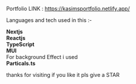  Portfolio LINK : https://kasimsportfolio.netlify.app/

 Languages and tech used in this :-<br>

<b> Nextjs<br>
 Reactjs<br>
 TypeScript<br>
 MUI<br></b>
 For background Effect i used <br>
<b> Particals.ts<br></b>

thanks for visiting if you like it pls give a STAR 




 
